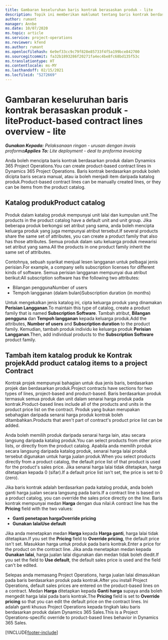 ```yaml
---
title: Gambaran keseluruhan baris kontrak berasaskan produk - lite
description: Topik ini memberikan maklumat tentang baris kontrak berdasarkan produk.
author: rumant
manager: Annbe
ms.date: 10/07/2020
ms.topic: article
ms.service: project-operations
ms.reviewer: kfend
ms.author: rumant
ms.openlocfilehash: 6e9ef33cc9c79f828e85733f4f5a199bce842700
ms.sourcegitcommit: fa32b1893286f20271fa4ec4be8fc68bd135f53c
ms.translationtype: HT
ms.contentlocale: ms-MY
ms.lasthandoff: 02/15/2021
ms.locfileid: "5272669"
---
```

# <a name="product-based-contract-lines-overview---lite"></a><span data-ttu-id="170bb-103">Gambaran keseluruhan baris kontrak berasaskan produk - lite</span><span class="sxs-lookup"><span data-stu-id="170bb-103">Product-based contract lines overview - lite</span></span>

<span data-ttu-id="170bb-104">_**Gunakan Kepada:** Pelaksanaan ringan - urusan dengan invois proforma_</span><span class="sxs-lookup"><span data-stu-id="170bb-104">_**Applies To:** Lite deployment - deal to proforma invoicing_</span></span>

<span data-ttu-id="170bb-105">Anda boleh mencipta baris kontrak berdasarkan produk dalam Dynamics 365 Project Operations.</span><span class="sxs-lookup"><span data-stu-id="170bb-105">You can create product-based contract lines in Dynamics 365 Project Operations.</span></span> <span data-ttu-id="170bb-106">Baris kontrak berdasarkan produk boleh dicipta baris secara manual, atau ia boleh menjadi item daripada katalog produk.</span><span class="sxs-lookup"><span data-stu-id="170bb-106">Product-based contract lines can be manually created lines, or they can be items from the product catalog.</span></span>

## <a name="product-catalog"></a><span data-ttu-id="170bb-107">Katalog produk</span><span class="sxs-lookup"><span data-stu-id="170bb-107">Product catalog</span></span>

<span data-ttu-id="170bb-108">Produk dalam katalog produk mempunyai unit lalai dan kumpulan unit.</span><span class="sxs-lookup"><span data-stu-id="170bb-108">The products in the product catalog have a default unit and unit group.</span></span> <span data-ttu-id="170bb-109">Jika beberapa produk berkongsi set atribut yang sama, anda boleh mencipta keluarga produk yang juga mempunyai atribut tersebut.</span><span class="sxs-lookup"><span data-stu-id="170bb-109">If several products share the same set of attributes, you can create a product family that also has those attributes.</span></span> <span data-ttu-id="170bb-110">Semua produk dalam satu keluarga produk mewarisi set atribut yang sama.</span><span class="sxs-lookup"><span data-stu-id="170bb-110">All the products in one product family inherit the same set of attributes.</span></span>

<span data-ttu-id="170bb-111">Contohnya, sebuah syarikat menjual lesen langganan untuk pelbagai jenis perisian.</span><span class="sxs-lookup"><span data-stu-id="170bb-111">For example, a company sells subscription licenses for different kinds of software.</span></span> <span data-ttu-id="170bb-112">Semua perisian langganan mempunyai dua atribut berikut:</span><span class="sxs-lookup"><span data-stu-id="170bb-112">All subscription software has the following two attributes:</span></span>

- <span data-ttu-id="170bb-113">Bilangan pengguna</span><span class="sxs-lookup"><span data-stu-id="170bb-113">Number of users</span></span>
- <span data-ttu-id="170bb-114">Tempoh langganan (dalam bulan)</span><span class="sxs-lookup"><span data-stu-id="170bb-114">Subscription duration (in months)</span></span>

<span data-ttu-id="170bb-115">Untuk mengekalkan jenis katalog ini, cipta keluarga produk yang dinamakan **Perisian Langganan**.</span><span class="sxs-lookup"><span data-stu-id="170bb-115">To maintain this type of catalog, create a product family that is named **Subscription Software**.</span></span> <span data-ttu-id="170bb-116">Tambah atribut, **Bilangan pengguna** dan **Tempoh langganan** kepada keluarga produk.</span><span class="sxs-lookup"><span data-stu-id="170bb-116">Add the attributes, **Number of users** and **Subscription duration** to the product family.</span></span> <span data-ttu-id="170bb-117">Kemudian, tambah produk individu ke keluarga produk **Perisian Langganan**.</span><span class="sxs-lookup"><span data-stu-id="170bb-117">Then, add individual products to the **Subscription Software** product family.</span></span>

## <a name="add-product-catalog-items-to-a-project-contract"></a><span data-ttu-id="170bb-118">Tambah item katalog produk ke Kontrak projek</span><span class="sxs-lookup"><span data-stu-id="170bb-118">Add product catalog items to a project Contract</span></span>

<span data-ttu-id="170bb-119">Kontrak projek mempunyai bahagian untuk dua jenis baris, berdasarkan projek dan berdasarkan produk.</span><span class="sxs-lookup"><span data-stu-id="170bb-119">Project contracts have sections for two types of lines, project-based and product-based.</span></span> <span data-ttu-id="170bb-120">Baris berdasarkan produk termasuk semua produk dan unit dalam senarai harga produk pada kontrak.</span><span class="sxs-lookup"><span data-stu-id="170bb-120">Product-based lines include all of the products and units in the product price list on the contract.</span></span> <span data-ttu-id="170bb-121">Produk yang bukan merupakan sebahagian daripada senarai harga produk kontrak boleh ditambahkan.</span><span class="sxs-lookup"><span data-stu-id="170bb-121">Products that aren't part of contract's product price list can be added.</span></span>

<span data-ttu-id="170bb-122">Anda boleh memilih produk daripada senarai harga lain, atau secara langsung daripada katalog produk.</span><span class="sxs-lookup"><span data-stu-id="170bb-122">You can select products from other price lists, or directly from the product catalog.</span></span> <span data-ttu-id="170bb-123">Apabila anda memilih produk secara langsung daripada katalog produk, senarai harga lalai produk tersebut digunakan untuk harga jualan produk.</span><span class="sxs-lookup"><span data-stu-id="170bb-123">When you select products directly from a product catalog, the default price list of that product is used for the product's sales price.</span></span> <span data-ttu-id="170bb-124">Jika senarai harga lalai tidak ditetapkan, harga ditetapkan kepada 0 (sifar).</span><span class="sxs-lookup"><span data-stu-id="170bb-124">If a default price list isn't set, the price is set to 0 (zero).</span></span>

<span data-ttu-id="170bb-125">Jika baris kontrak adalah berdasarkan pada katalog produk, anda boleh ganti harga jualan secara langsung pada baris.</span><span class="sxs-lookup"><span data-stu-id="170bb-125">If a contract line is based on a product catalog, you can override the sales price directly on the line.</span></span> <span data-ttu-id="170bb-126">Baris kontrak mempunyai medan **Harga** dengan dua nilai:</span><span class="sxs-lookup"><span data-stu-id="170bb-126">A contract line has the **Pricing** field with the two values:</span></span>

- <span data-ttu-id="170bb-127">**Ganti penetapan harga**</span><span class="sxs-lookup"><span data-stu-id="170bb-127">**Override pricing**</span></span>
- <span data-ttu-id="170bb-128">**Gunakan lalai**</span><span class="sxs-lookup"><span data-stu-id="170bb-128">**Use default**</span></span>

<span data-ttu-id="170bb-129">Jika anda menetapkan medan **Harga** kepada **Harga ganti**, harga lalai tidak ditetapkan.</span><span class="sxs-lookup"><span data-stu-id="170bb-129">If you set the **Pricing** field to **Override pricing**, the default price isn't set.</span></span> <span data-ttu-id="170bb-130">Masukkan harga untuk produk pada baris kontrak.</span><span class="sxs-lookup"><span data-stu-id="170bb-130">Enter a price for the product on the contract line.</span></span> <span data-ttu-id="170bb-131">Jika anda menetapkan medan kepada **Gunakan lalai**, harga jualan lalai digunakan dan medan tidak boleh diedit.</span><span class="sxs-lookup"><span data-stu-id="170bb-131">If you set the field to **Use default**, the default sales price is used and the field can't be edited.</span></span>

<span data-ttu-id="170bb-132">Selepas anda memasang Project Operations, harga jualan lalai dimasukkan pada baris berdasarkan produk pada kontrak.</span><span class="sxs-lookup"><span data-stu-id="170bb-132">After you install Project Operations, default sales prices are entered on the product-based lines on a contract.</span></span> <span data-ttu-id="170bb-133">Medan **Harga** ditetapkan kepada **Ganti harga** supaya anda boleh mengedit harga lalai pada baris kontrak.</span><span class="sxs-lookup"><span data-stu-id="170bb-133">The **Pricing** field is set to **Override pricing** so that you can edit the default price on the contract lines.</span></span> <span data-ttu-id="170bb-134">Ini adalah ganti khusus Project Operations kepada tingkah laku baris berdasarkan produk dalam Dynamics 365 Sales.</span><span class="sxs-lookup"><span data-stu-id="170bb-134">This is a Project Operations-specific override to product-based lines behavior in Dynamics 365 Sales.</span></span>


[!INCLUDE[footer-include](../../includes/footer-banner.md)]